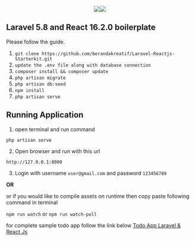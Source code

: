 <p align="center"><img src="https://laravel.com/assets/img/components/logo-laravel.svg"><img src="https://www.import.io/wp-content/uploads/2017/10/React-logo-1.png" style="max-width:150px;"></p>

## Laravel 5.8 and React 16.2.0 boilerplate

Please follow the guide.

1. `git clone https://github.com/berandakreatif/Laravel-Reactjs-Starterkit.git`
2. `update the .env file along with database connection`
3. `composer install && composer update`
4. `php artisan migrate`
5. `php artisan db:seed`
6. `npm install`
6. `php artisan serve`

## Running Application
1. open terminal and run command 

`php artisan serve`

2. Open browser and run with this url

`http://127.0.0.1:8000`

3. Login with username `user@gmail.com` and password `123456789`

**OR**

or if you would like to compile assets on runtime then copy paste following command in terminal 

`npm run watch` or `npm run watch-poll`


for complete sample todo app follow the link below
    [Todo App Laravel & React Js](https://github.com/berandakreatif/Laravel-Reactjs-CRUD-Todo-App)

